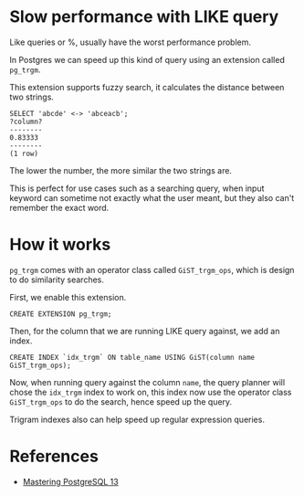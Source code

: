 # Slow performance with LIKE query
Like queries or %, usually have the worst performance problem.

In Postgres we can speed up this kind of query using an extension called `pg_trgm`.

This extension supports fuzzy search, it calculates the distance between two strings.
```
SELECT 'abcde' <-> 'abceacb';
?column?
--------
0.83333
--------
(1 row)
```
The lower the number, the more similar the two strings are.

This is perfect for use cases such as a searching query, when input keyword can sometime not exactly what the user meant, but they also can't remember the exact word.

# How it works
`pg_trgm` comes with an operator class called `GiST_trgm_ops`, which is design to do similarity searches.

First, we enable this extension.
```
CREATE EXTENSION pg_trgm;
```

Then, for the column that we are running LIKE query against, we add an index.
```
CREATE INDEX `idx_trgm` ON table_name USING GiST(column name GiST_trgm_ops);
```

Now, when running query against the column `name`, the query planner will chose the `idx_trgm` index to work on, this index now use the operator class `GiST_trgm_ops` to do the search, hence speed up the query.

Trigram indexes also can help speed up regular expression queries.

# References
- [Mastering PostgreSQL 13](https://www.amazon.com/Mastering-PostgreSQL-administer-applications-efficiently/dp/1800567499)
